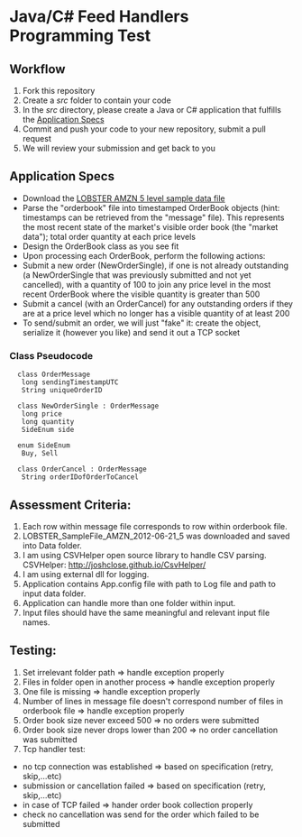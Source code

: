 # Java/C# Feed Handlers Programming Test

## Workflow
1. Fork this repository
2. Create a *src* folder to contain your code
3. In the *src* directory, please create a Java or C# application that fulfills the [Application Specs](#application-specs)
4. Commit and push your code to your new repository, submit a pull request
5. We will review your submission and get back to you

## Application Specs
* Download the [LOBSTER AMZN 5 level sample data file](https://lobster.wiwi.hu-berlin.de/info/sample/LOBSTER_SampleFile_AMZN_2012-06-21_5.zip)
* Parse the "orderbook" file into timestamped OrderBook objects (hint: timestamps can be retrieved from the "message" file). This represents the most recent state of the market's visible order book (the "market data"); total order quantity at each price levels
 * Design the OrderBook class as you see fit
* Upon processing each OrderBook, perform the following actions:
 * Submit a new order (NewOrderSingle), if one is not already outstanding (a NewOrderSingle that was previously submitted and not yet cancelled), with a quantity of 100 to join any price level in the most recent OrderBook where the visible quantity is greater than 500
 * Submit a cancel (with an OrderCancel) for any outstanding orders if they are at a price level which no longer has a visible quantity of at least 200
* To send/submit an order, we will just "fake" it: create the object, serialize it (however you like) and send it out a TCP socket

### Class Pseudocode
```
  class OrderMessage
   long sendingTimestampUTC
   String uniqueOrderID
  
  class NewOrderSingle : OrderMessage
   long price
   long quantity
   SideEnum side
  
  enum SideEnum
   Buy, Sell
  
  class OrderCancel : OrderMessage
   String orderIDofOrderToCancel
```

## Assessment Criteria:

1. Each row within message file corresponds to row within orderbook file.
2. LOBSTER_SampleFile_AMZN_2012-06-21_5 was downloaded and saved into Data folder.
3. I am using CSVHelper open source library to handle CSV parsing. CSVHelper: http://joshclose.github.io/CsvHelper/
4. I am using external dll for logging.
5. Application contains App.config file with path to Log file and path to input data folder. 
6. Application can handle more than one folder within input.
7. Input files should have the same meaningful and relevant input file names. 

## Testing:
1. Set irrelevant folder path => handle exception properly
2. Files in folder  open in another process => handle exception properly
3. One file is missing => handle exception properly
4. Number of lines in message file doesn't correspond number of files in orderbook file => handle exception properly
5. Order book size never exceed 500 => no orders were submitted
6. Order book size never drops lower than 200 => no order cancellation was submitted
7. Tcp handler test:
 - no tcp connection was established => based on specification (retry, skip,...etc) 
 - submission or cancellation failed => based on specification (retry, skip,...etc)
 - in case of TCP failed => hander order book collection properly
 - check no cancellation was send for the order which failed to be submitted
 






